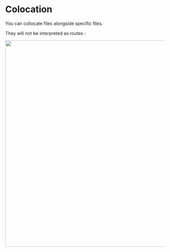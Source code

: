 <!-- .slide: class="two-column with-code title-margin-sm" -->

<style>
  .routing-colocation-img {
    width: 650px;
    height: auto;
  }
</style>

# Colocation

You can collocate files alongside specific files.

They will not be interpreted as routes :

<img src="./assets/images/02-routing/colocation.png" class="routing-colocation-img"  />
